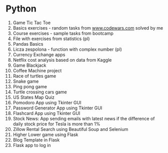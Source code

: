# Python

1.	Game Tic Tac Toe
2.	Basics exercises - random tasks from www.codewars.com solved by me
3.	Course exercises - sample tasks from bootcamp
4.	File with exercises from statistics (pl)
5.	Pandas Basics
6.	Licza zespolona - function with complex number (pl)
7.	Currency Exchange apps
8.	Netflix cost analysis based on data from Kaggle
9.	Game Blackjack
10.	Coffee Machine project
11.	Race of turtles game
12.	Snake game
13.	Ping pong game
14.	Turtle crossing cars game
15.	US States Map Quiz
16.	Pomodoro App using Tkinter GUI
17.	Password Generator App using Tkinter GUI
18.	Flashcard App using Tkinter GUI
19.	Stock News: App sending emails with latest news if the difference of daily stock price for Tesla is more than 1%
20.	Zillow Rental Search using Beautiful Soup and Selenium
21.	Higher Lower game using Flask
22.	Blog Template in Flask
23. Flask app to log in
